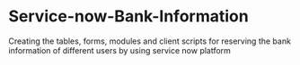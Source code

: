 # Service-now-Bank-Information
Creating the tables, forms, modules and client scripts for reserving the bank information of different users by using service now platform
